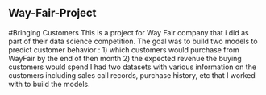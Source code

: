 ## Way-Fair-Project
#Bringing Customers
This is a project for Way Fair company that i did as part of their data science competition. The goal was to build two models to 
predict customer behavior : 1) which customers would purchase from WayFair by the end of then month
                            2) the expected revenue the buying customers would spend 
I had two datasets with various information on the customers including sales call records, purchase history, etc that I worked with to build the models. 
